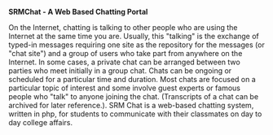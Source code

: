 **SRMChat - A Web Based Chatting Portal**

On the Internet, chatting is talking to other people who are using the Internet at the same
time you are. Usually, this "talking" is the exchange of typed-in messages requiring one site
as the repository for the messages (or "chat site") and a group of users who take part from
anywhere on the Internet. In some cases, a private chat can be arranged between two parties
who meet initially in a group chat. Chats can be ongoing or scheduled for a particular time
and duration. Most chats are focused on a particular topic of interest and some involve
guest experts or famous people who "talk" to anyone joining the chat. (Transcripts of a chat
can be archived for later reference.).
SRM Chat is a web-based chatting system, written in php, for students to communicate
with their classmates on day to day college affairs.

